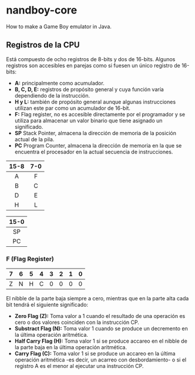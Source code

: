 # nandboy-core
How to make a Game Boy emulator in Java.

## Registros de la CPU

Está compuesto de ocho registros de 8-bits y dos de 16-bits. Algunos registros
son accesibles en parejas como si fuesen un único registro de 16-bits:

- **A:** principalmente como acumulador.
- **B, C, D, E:** registros de propósito general y cuya función varía dependiendo de la instrucción.
- **H y L:** también de propósito general aunque algunas instrucciones utilizan este par como un acumulador de 16-bit.
- **F:** Flag register, no es accesible directamente por el programador y se utiliza para almacenar un valor binario que tiene asignado un significado.
- **SP** Stack Pointer, almacena la dirección de memoria de la posición actual de la pila.
- **PC** Program Counter, almacena la dirección de memoria en la que se encuentra el procesador
en la actual secuencia de instrucciones.

|15-8|7-0|
|:----:|:---:|
|A   |F  |
|B   |C  |
|D   |E  |
|H   |L  |

|15-0|
|:----:|
|SP      |
|PC      |

### F (Flag Register)

| 7 | 6 | 5 | 4 | 3 | 2 | 1 | 0 |
|---|---|---|---|---|---|---|---|
| Z | N | H | C | 0 | 0 | 0 | 0 |

El nibble de la parte baja siempre a cero, mientras que en la parte alta cada bit tendrá el siguiente significado:

- **Zero Flag (Z):** Toma valor a 1 cuando el resultado de una operación
es cero o dos valores coinciden con la instrucción CP.
- **Substract Flag (N):** Toma valor 1 cuando se produce un decremento en la
última operación aritmética.
- **Half Carry Flag (H):** Toma valor 1 si se produce accareo en el nibble de
la parte baja en la última operación aritmética.
- **Carry Flag (C):** Toma valor 1 si se produce un accareo en la última operación
aritmética -es decir, un acarreo con desbordamiento- o si el registro A es el menor al
ejecutar una instrucción CP.
